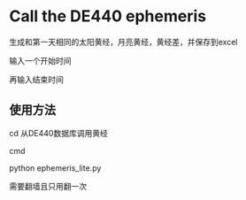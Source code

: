 # Call the DE440 ephemeris

生成和第一天相同的太阳黄经，月亮黄经，黄经差，并保存到excel

输入一个开始时间

再输入结束时间

## 使用方法

cd 从DE440数据库调用黄经

cmd

python ephemeris_lite.py

需要翻墙且只用翻一次
